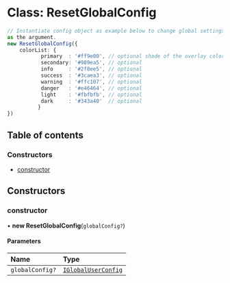 # Class: ResetGlobalConfig

```typescript
// Instantiate config object as example below to change global settings on-fly it takes IGlobalUserConfig
as the argument.
new ResetGlobalConfig({
    colorList: {
           primary  : '#ff9e00', // optional shade of the overlay color
           secondary: '#989ea5', // optional
           info     : '#2f8ee5', // optional
           success  : '#3caea3', // optional
           warning  : '#ffc107', // optional
           danger   : '#e46464', // optional
           light    : '#fbfbfb', // optional
           dark     : '#343a40'  // optional
          }
})
```

## Table of contents

### Constructors

- [constructor](#/documentation/class-ResetGlobalConfig#constructor)

## Constructors

### constructor

• **new ResetGlobalConfig**(`globalConfig?`)

#### Parameters

| Name | Type |
| :------ | :------ |
| `globalConfig?` | [`IGlobalUserConfig`](#/documentation/interface-IGlobalUserConfig) |
